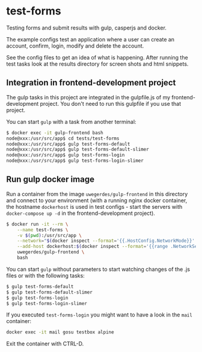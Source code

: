 # test-forms

Testing forms and submit results with gulp, casperjs and docker.

The example configs test an application where a user can create an account, confirm, login, modify and delete the account.

See the config files to get an idea of what is happening. After running the test tasks look at the results directory for screen shots and html snippets.

## Integration in frontend-development project

The gulp tasks in this project are integrated in the gulpfile.js of my frontend-development project. You don't need to run this gulpfile if you use that project.

You can start `gulp` with a task from another terminal:

```bash
$ docker exec -it gulp-frontend bash
node@xxx:/usr/src/app$ cd tests/test-forms
node@xxx:/usr/src/app$ gulp test-forms-default
node@xxx:/usr/src/app$ gulp test-forms-default-slimer
node@xxx:/usr/src/app$ gulp test-forms-login
node@xxx:/usr/src/app$ gulp test-forms-login-slimer
```

## Run gulp docker image

Run a container from the image `uwegerdes/gulp-frontend` in this directory and connect to your environment (with a running nginx docker container, the hostname `dockerhost` is used in test configs - start the servers with `docker-compose up -d` in the frontend-development project).

```bash
$ docker run -it --rm \
	--name test-forms \
	-v $(pwd):/usr/src/app \
	--network="$(docker inspect --format='{{.HostConfig.NetworkMode}}' nginx)" \
	--add-host dockerhost:$(docker inspect --format='{{range .NetworkSettings.Networks}}{{.IPAddress}} {{end}}' nginx) \
	uwegerdes/gulp-frontend \
	bash
```

You can start `gulp` without parameters to start watching changes of the .js files or with the following tasks:

```bash
$ gulp test-forms-default
$ gulp test-forms-default-slimer
$ gulp test-forms-login
$ gulp test-forms-login-slimer
```

If you executed `test-forms-login` you might want to have a look in the `mail` container:

```bash
docker exec -it mail gosu testbox alpine
```

Exit the container with CTRL-D.
